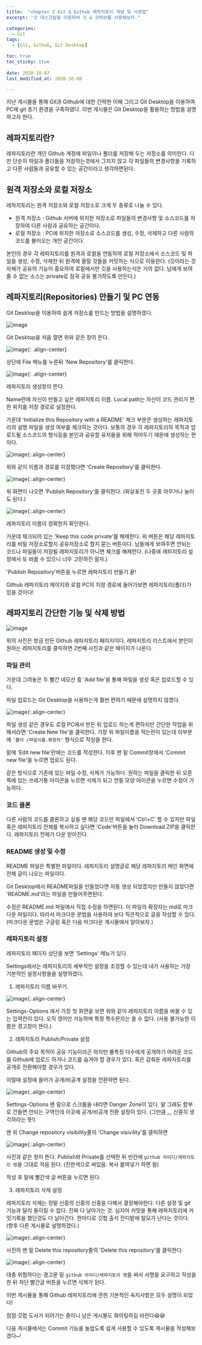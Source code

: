 ```yaml
---
title:  "chapter 2 Git & Github 레파지토리 개념 및 사용법" 
excerpt: "깃 데스크탑을 이용하여 깃 & 깃허브를 사용해보자."

categories:
  - Git
tags:
  - [Git, Github, Git Desktop]

toc: true
toc_sticky: true
 
date: 2020-10-07
last_modified_at: 2020-10-08

---
```


지난 게시물을 통해 Git과 Github에 대한 간략한 이해 그리고 Git Desktop을 이용하여 PC에 git 초기 환경을 구축하였다. 이번 게시물은 Git Desktop을 활용하는 방법을 설명하고자 한다. 


## 레파지토리란?

레파지토리란 개인 Github 계정에 파일이나 폴더를 저장해 두는 저장소를 의미한다. 다만 단순히 파일과 폴더들을 저장하는것에서 그치지 않고 각 파일들의 변경사항을 기록하고 다른 사람들과 공유할 수 있는 공간이라고 생각하면된다. 

## 원격 저장소와 로컬 저장소

레파지토리는 원격 저장소와 로컬 저장소로 크게 두 종류로 나눌 수 있다. 

- 원격 저장소 : Github 서버에 위치한 저장소로 파일들의 변경사항 및 소스코드를 저장하여 다른 사람과 공유하는 공간이다. 
- 로컬 저장소 : PC에 위치한 저장소로 소스코드를 생성, 수정, 삭제하고 다른 사람의 코드를 불러오는 개인 공간이다. 

본인의 경우 각 레파지토리를 원격과 로컬을 연동하여 로컬 저장소에서 소스코드 및 파일을 생성, 수정, 삭제한 뒤 원격에 올릴 것들을 커밋하는 식으로 이용한다. (깃이라는 것 자체가 공유의 기능이 중요하여 로컬에서만 깃을 사용하는식은 거의 없다. 남에게 보여줄 수 없는 소스는 private로 잠궈 공유 불가하도록 만든다.)

## 레파지토리(Repositories) 만들기 및 PC 연동

Git Desktop을 이용하여 쉽게 저장소를 만드는 방법을 설명하겠다. 

![image](https://user-images.githubusercontent.com/67791317/136351725-e4bff55a-1c5c-4c3f-af0e-e55ee6e6b23f.png)

Git Desktop을 처음 열면 위와 같은 창이 뜬다. 

![image](https://user-images.githubusercontent.com/67791317/136352007-3086555a-5405-4b2f-a850-8ff8e67f34cf.png){: .align-center}

상단에 File 메뉴를 누른뒤 'New Repository'를 클릭한다. 

![image](https://user-images.githubusercontent.com/67791317/136352483-b1889965-955a-460a-9412-3d1b35b70f93.png){: .align-center}

레파지토리 생성창이 뜬다. 

Name란에 자신이 만들고 싶은 레파지토리 이름.
Local path는 자신이 코드 관리가 편한 위치를 저장 경로로 설정한다.  

가운데 'Initialize this Repository with a README' 체크 부분은 생성하는 레파지토리의 설명 파일을 생성 여부를 체크하는 것이다. 보통의 경우 각 레파지토리의 목적과 업로드될 소스코드의 형식등을 본인과 공유할 유저들을 위해 적어두기 때문에 생성하는 편이다. 

![image](https://user-images.githubusercontent.com/67791317/136554717-af184e0f-74fe-44e5-b3f3-28ff5332c0dc.png){:.align-center}

위와 같이 이름과 경로를 지정했다면 'Create Repository'를 클릭한다. 

![image](https://user-images.githubusercontent.com/67791317/136555377-38a61a54-4065-4f40-8e2d-cbddbfa2b1cf.png){:.align-center}


위 화면이 나오면 'Publish Repository'를 클릭한다. (화살표친 두 곳중 아무거나 눌러도 된다.)

![image](https://user-images.githubusercontent.com/67791317/136555598-d05e0cea-321d-40b3-99af-f6e11e116a2c.png){:.align-center}

레파지토리 이름이 정확한지 확인한다. 

가운데 체크되어 있는 'Keep this code private'를 해제한다. 위 버튼은 해당 레파지토리를 비밀 저장소로할지 공유저장소로 할지 묻는 버튼이다. 남들에게 보여주면 안되는 코드나 파일들이 저장될 레파지토리가 아니면 체크를 해제한다. (나중에 레파지토리 설정에서 또 바꿀 수 있으니 너무 고민하진 말자.)

'Publish Repository'버튼을 누르면 레파지토리 만들기 끝!

Github 레파지토리 페이지와 로컬 PC의 지정 경로에 들어가보면 레파지토리(폴더)가 있을 것이다!

## 레파지토리 간단한 기능 및 삭제 방법

![image](https://user-images.githubusercontent.com/67791317/136558798-46ef495f-3956-411b-8267-96d5057ad2af.png)

위의 사진은 방금 만든 Github 레파지토리 페이지이다. 레파지토리 리스트에서 본인이 원하는 레파지토리를 클릭하면 2번째 사진과 같은 페이지가 나온다. 

### 파일 관리 

가운데 그려놓은 두 빨간 네모선 중 'Add file'을 통해 파일을 생성 혹은 업로드할 수 있다. 

파일 업로드는 Git Desktop을 사용하는게 훨씬 편하기 때문에 설명하지 않겠다.

![image](https://user-images.githubusercontent.com/67791317/136559940-26d8be74-0a4e-4e04-b2fd-ae2ab4d9b61f.png){:.align-center}

파일 생성 같은 경우도 로컬 PC에서 만든 뒤 업로드 하는게 편하지만 간단한 작업을 위해서라면 'Create New file'을 클릭한다. 가장 위 파일이름을 적는란이 있는데 이부분에 `'폴더 /파일이름.확장자'` 형식으로 작성을 한다. 

밑에 'Edit new file'란에는 코드를 작성한다. 이후 맨 밑 Commit창에서 'Commit new file'을 누르면 업로드 된다. 

같은 방식으로 기존에 있는 파일 수정, 삭제가 가능하다. 원하는 파일을 클릭한 뒤 오른쪽에 있는 쓰레기통 아이콘을 누르면 삭제가 되고 연필 모양 아이콘을 누르면 수정이 가능하다. 

### 코드 클론 

다른 사람의 코드를 클론하고 싶을 땐 해당 코드만 파일에서 'Ctrl+C' 할 수 있지만 파일 혹은 레파지토리 전체를 복사하고 싶다면 'Code'버튼을 눌러 Download ZIP을 클릭한다. 레파지토리 전체가 다운 받아진다. 

### README 생성 및 수정

README 파일은 특별한 파일이다. 레파지토리 설명글로 해당 레파지토리 메인 화면에 전체 글이 나오는 파일이다. 

Git Desktop에서 README파일을 만들었다면 자동 생성 되었겠지만 만들지 않았다면 'README.md'라는 파일을 만들어주면된다. 

수정은 README.md 파일에서 직접 수정을 하면된다. 이 파일의 확장자는 md로 마크다운 파일이다. 따라서 마크다운 문법을 사용하여 보다 직관적으로 글을 작성할 수 있다. (마크다운 문법은 구글링 혹은 다음 마크다운 게시물에서 알아보자.)

### 레파지토리 설정

레파지토리 페이지 상단을 보면 'Settings' 메뉴가 있다. 

Settings에서는 레파지토리의 세부적인 설정을 조정할 수 있는데 내가 사용하는 가장 기본적인 설정사항들을 설명하겠다. 

1. 레파지토리 이름 바꾸기. 

![image](https://user-images.githubusercontent.com/67791317/136564318-2bd8889e-ff9e-418a-943e-c7141abcda36.png){:.align-center}

Settings-Options 에서 가장 첫 화면을 보면 위와 같이 레파지토리 이름을 바꿀 수 있는 입력칸이 있다. 오직 영어만 가능하며 특정 특수문자는 쓸 수 없다. (사용 불가능한 이름은 경고창이 뜬다.)

2. 레파지토리 Publish/Private 설정

Github의 주요 목적이 공유 기능이라곤 하지만 불특정 다수에게 공개하기 어려운 코드를 Github에 업로드 하거나 코드를 숨겨야 할 경우가 있다. 혹은 감춰둔 레파지토리를 공개로 전환해야할 경우가 있다. 

이럴때 설정에 들어가 공개/비공개 설정을 전환하면 된다. 

![image](https://user-images.githubusercontent.com/67791317/136566094-09fb02d7-6aa9-48a3-9244-218ed85f8751.png){:.align-center}

Settings-Options 맨 밑으로 스크롤을 내리면 Danger Zone이 있다. 말 그래도 함부로 건들면 안되는 구역인데 이곳에 공개/비공개 전환 설정이 있다. (그만큼 ,,, 신중히 생각하라는 뜻!)

맨 위 Change repository visibility줄의 'Change visivility'를 클릭하면 

![image](https://user-images.githubusercontent.com/67791317/136566365-d32b2316-cb59-45f7-96eb-b775ae87e15b.png){:.align-center}

사진과 같은 창이 뜬다. Publish와 Private를 선택한 뒤 빈칸에 `github 아이디/레파지토리 명`을 그대로 적음 된다. (진한색으로 써있음. 복사 붙여넣기 하면 됨)

작성 후 밑에 빨간색 글 버튼을 누르면 된다. 

3. 레파지토리 삭제 설정

레파지토리 삭제는 정말 신중의 신중의 신중을 다해서 결정해야한다. 다른 설정 및 git 기능과 달리 돌이킬 수 없다. 진짜 다 날아가는 것. 심지어 커밋을 통해 레파지토리에 커밋기록을 했던것도 다 날아간다. 한마디로 깃헙 출석 잔디밭에 탈모가 난다는 것이다. (향후 다른 게시물로 설명하겠다.)

![image](https://user-images.githubusercontent.com/67791317/136566779-8a36bd16-0cd7-4dc3-888d-4733da9a2031.png){:.align-center}

사진의 맨 밑 Delete this repository줄의 'Delete this repository'를 클릭한다. 

![image](https://user-images.githubusercontent.com/67791317/136567342-e446a2a9-c08a-4e19-b920-305d9f46b00f.png){:.align-center}

대충 위험하다는 경고문 밑  `github 아이디/레파지토리 명`을 써서 서명을 요구하고 작성을 한 뒤 하단 빨간글 버튼을 누르면 삭제가 된다. 


이번 게시물을 통해 Github 레파지토리에 관한 기본적인 숙지사항은 모두 설명이 되었다! 

점점 깃헙 도사가 되어가는 중이니 남은 게시물도 화이팅하길 바란다😆😆

다음 게시물에서는 Commit 기능을 놀랍도록 쉽게 사용할 수 있도록 게시물을 작성해보겠다~!